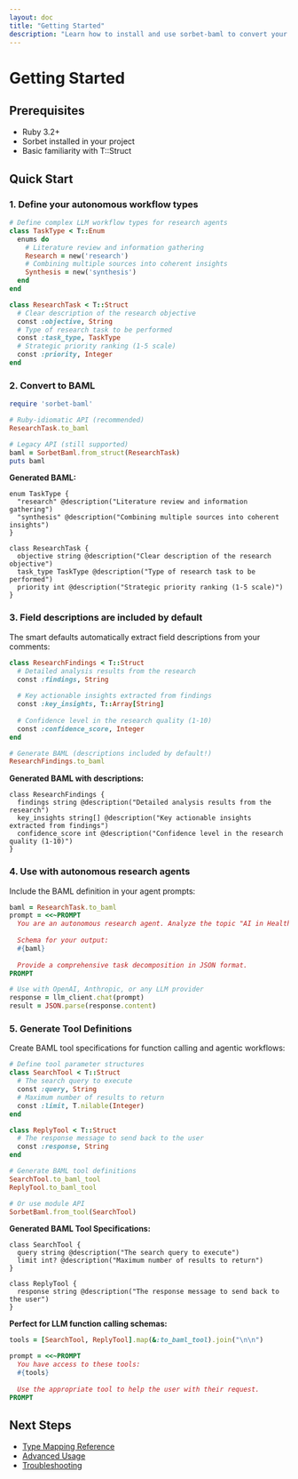 ```yaml
---
layout: doc
title: "Getting Started"
description: "Learn how to install and use sorbet-baml to convert your Sorbet types to BAML for efficient LLM prompting."
---
```


# Getting Started

## Prerequisites

- Ruby 3.2+
- Sorbet installed in your project
- Basic familiarity with T::Struct

## Quick Start

### 1. Define your autonomous workflow types

```ruby
# Define complex LLM workflow types for research agents
class TaskType < T::Enum
  enums do
    # Literature review and information gathering
    Research = new('research')
    # Combining multiple sources into coherent insights
    Synthesis = new('synthesis')
  end
end

class ResearchTask < T::Struct
  # Clear description of the research objective
  const :objective, String
  # Type of research task to be performed
  const :task_type, TaskType
  # Strategic priority ranking (1-5 scale)
  const :priority, Integer
end
```

### 2. Convert to BAML

```ruby
require 'sorbet-baml'

# Ruby-idiomatic API (recommended)
ResearchTask.to_baml

# Legacy API (still supported)  
baml = SorbetBaml.from_struct(ResearchTask)
puts baml
```

**Generated BAML:**
```baml
enum TaskType {
  "research" @description("Literature review and information gathering")
  "synthesis" @description("Combining multiple sources into coherent insights")
}

class ResearchTask {
  objective string @description("Clear description of the research objective")
  task_type TaskType @description("Type of research task to be performed")
  priority int @description("Strategic priority ranking (1-5 scale)")
}
```

### 3. Field descriptions are included by default

The smart defaults automatically extract field descriptions from your comments:

```ruby
class ResearchFindings < T::Struct
  # Detailed analysis results from the research
  const :findings, String
  
  # Key actionable insights extracted from findings
  const :key_insights, T::Array[String]
  
  # Confidence level in the research quality (1-10)
  const :confidence_score, Integer
end

# Generate BAML (descriptions included by default!)
ResearchFindings.to_baml
```

**Generated BAML with descriptions:**
```baml
class ResearchFindings {
  findings string @description("Detailed analysis results from the research")
  key_insights string[] @description("Key actionable insights extracted from findings")
  confidence_score int @description("Confidence level in the research quality (1-10)")
}
```

### 4. Use with autonomous research agents

Include the BAML definition in your agent prompts:

```ruby
baml = ResearchTask.to_baml
prompt = <<~PROMPT
  You are an autonomous research agent. Analyze the topic "AI in Healthcare" and break it down into strategic research tasks.
  
  Schema for your output:
  #{baml}
  
  Provide a comprehensive task decomposition in JSON format.
PROMPT

# Use with OpenAI, Anthropic, or any LLM provider
response = llm_client.chat(prompt)
result = JSON.parse(response.content)
```

### 5. Generate Tool Definitions

Create BAML tool specifications for function calling and agentic workflows:

```ruby
# Define tool parameter structures
class SearchTool < T::Struct
  # The search query to execute
  const :query, String
  # Maximum number of results to return
  const :limit, T.nilable(Integer)
end

class ReplyTool < T::Struct  
  # The response message to send back to the user
  const :response, String
end

# Generate BAML tool definitions
SearchTool.to_baml_tool
ReplyTool.to_baml_tool

# Or use module API
SorbetBaml.from_tool(SearchTool)
```

**Generated BAML Tool Specifications:**
```baml
class SearchTool {
  query string @description("The search query to execute")
  limit int? @description("Maximum number of results to return")
}

class ReplyTool {
  response string @description("The response message to send back to the user")
}
```

**Perfect for LLM function calling schemas:**
```ruby
tools = [SearchTool, ReplyTool].map(&:to_baml_tool).join("\n\n")

prompt = <<~PROMPT
  You have access to these tools:
  #{tools}
  
  Use the appropriate tool to help the user with their request.
PROMPT
```

## Next Steps

- [Type Mapping Reference](./type-mapping.md)
- [Advanced Usage](./advanced-usage.md)
- [Troubleshooting](./troubleshooting.md)